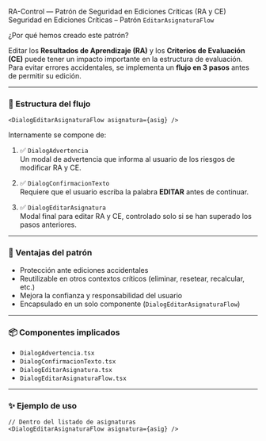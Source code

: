 RA-Control — Patrón de Seguridad en Ediciones Críticas (RA y CE)
Seguridad en Ediciones Críticas – Patrón `EditarAsignaturaFlow`

¿Por qué hemos creado este patrón?

Editar los **Resultados de Aprendizaje (RA)** y los **Criterios de Evaluación (CE)** puede tener un impacto importante en la estructura de evaluación. Para evitar errores accidentales, se implementa un **flujo en 3 pasos** antes de permitir su edición.

---

### 🧩 Estructura del flujo

```tsx
<DialogEditarAsignaturaFlow asignatura={asig} />
```

Internamente se compone de:

1. ✅ `DialogAdvertencia`  
   Un modal de advertencia que informa al usuario de los riesgos de modificar RA y CE.

2. ✅ `DialogConfirmacionTexto`  
   Requiere que el usuario escriba la palabra **EDITAR** antes de continuar.

3. ✅ `DialogEditarAsignatura`  
   Modal final para editar RA y CE, controlado solo si se han superado los pasos anteriores.

---

### 🧠 Ventajas del patrón

- Protección ante ediciones accidentales
- Reutilizable en otros contextos críticos (eliminar, resetear, recalcular, etc.)
- Mejora la confianza y responsabilidad del usuario
- Encapsulado en un solo componente (`DialogEditarAsignaturaFlow`)

---

### 📦 Componentes implicados

- `DialogAdvertencia.tsx`
- `DialogConfirmacionTexto.tsx`
- `DialogEditarAsignatura.tsx`
- `DialogEditarAsignaturaFlow.tsx`

---

### ✨ Ejemplo de uso

```tsx
// Dentro del listado de asignaturas
<DialogEditarAsignaturaFlow asignatura={asig} />
```